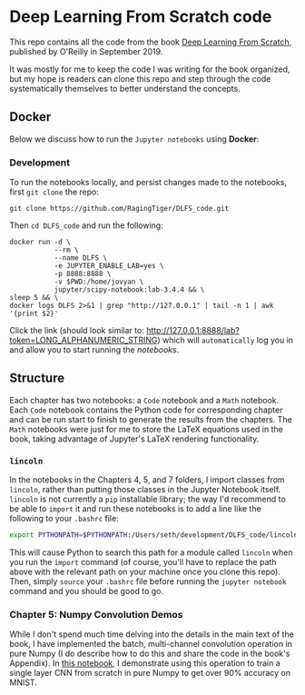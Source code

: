 # Deep Learning From Scratch code

This repo contains all the code from the book [Deep Learning From Scratch](https://www.amazon.com/Deep-Learning-Scratch-Building-Principles/dp/1492041416), published by O'Reilly in September 2019.

It was mostly for me to keep the code I was writing for the book organized, but my hope is readers can clone this repo and step through the code systematically themselves to better understand the concepts.

## Docker
Below we discuss how to run the `Jupyter notebooks` using **Docker**:

### Development
To run the notebooks locally, and persist changes made to the notebooks, first
`git clone` the repo:
```
git clone https://github.com/RagingTiger/DLFS_code.git
```
Then `cd DLFS_code` and run the following:
```
docker run -d \
           --rm \
           --name DLFS \
           -e JUPYTER_ENABLE_LAB=yes \
           -p 8888:8888 \
           -v $PWD:/home/jovyan \
           jupyter/scipy-notebook:lab-3.4.4 && \
sleep 5 && \
docker logs DLFS 2>&1 | grep "http://127.0.0.1" | tail -n 1 | awk '{print $2}'
```
Click the link (should look similar to:
http://127.0.0.1:8888/lab?token=LONG_ALPHANUMERIC_STRING) which will
`automatically` log you in and allow you to start running the *notebooks*. 

## Structure
Each chapter has two notebooks: a `Code` notebook and a `Math` notebook. Each `Code` notebook contains the Python code for corresponding chapter and can be run start to finish to generate the results from the chapters. The `Math` notebooks were just for me to store the LaTeX equations used in the book, taking advantage of Jupyter's LaTeX rendering functionality.

### `lincoln`

In the notebooks in the Chapters 4, 5, and 7 folders, I import classes from `lincoln`, rather than putting those classes in the Jupyter Notebook itself. `lincoln` is not currently a `pip` installable library; the way I'd recommend to be able to `import` it and run these notebooks is to add a line like the following to your `.bashrc` file:

```bash
export PYTHONPATH=$PYTHONPATH:/Users/seth/development/DLFS_code/lincoln
```

This will cause Python to search this path for a module called `lincoln` when you run the `import` command (of course, you'll have to replace the path above with the relevant path on your machine once you clone this repo). Then, simply `source` your `.bashrc` file before running the `jupyter notebook` command and you should be good to go.

### Chapter 5: Numpy Convolution Demos

While I don't spend much time delving into the details in the main text of the book, I have implemented the batch, multi-channel convolution operation in pure Numpy (I do describe how to do this and share the code in the book's Appendix). In [this notebook](05_convolutions/Numpy_Convolution_Demos.ipynb), I demonstrate using this operation to train a single layer CNN from scratch in pure Numpy to get over 90% accuracy on MNIST.
